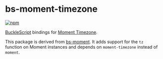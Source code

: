 # bs-moment-timezone

[![npm](https://img.shields.io/npm/v/bs-moment-timezone.svg)](https://www.npmjs.com/package/bs-moment-timezone)

[BuckleScript](https://github.com/bucklescript/bucklescript) bindings for [Moment Timezone](https://momentjs.com/timezone/).

This package is derived from [bs-moment](https://github.com/reasonml-community/bs-moment). It adds support for the `tz` function on Moment instances and depends on `moment-timezone` instead of `moment`.
